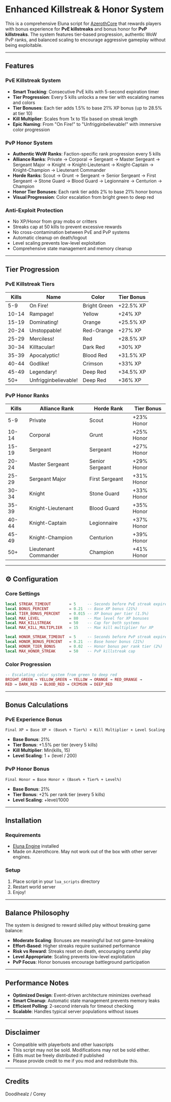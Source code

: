 # Enhanced Killstreak & Honor System
This is a comprehensive Eluna script for [AzerothCore](https://www.azerothcore.org/) that rewards players with bonus experience for **PvE killstreaks** and bonus honor for **PvP killstreaks**. The system features tier-based progression, authentic WoW PvP ranks, and balanced scaling to encourage aggressive gameplay without being exploitable.

---

##  Features

###  PvE Killstreak System
- **Smart Tracking**: Consecutive PvE kills with 5-second expiration timer
- **Tier Progression**: Every 5 kills unlocks a new tier with escalating names and colors
- **Tier Bonuses**: Each tier adds 1.5% to base 21% XP bonus (up to 28.5% at tier 10)
- **Kill Multiplier**: Scales from 1x to 15x based on streak length
- **Epic Naming**: From "On Fire!" to "Unfrigginbelievable!" with immersive color progression

###  PvP Honor System  
- **Authentic WoW Ranks**: Faction-specific rank progression every 5 kills
- **Alliance Ranks**: Private → Corporal → Sergeant → Master Sergeant → Sergeant Major → Knight → Knight-Lieutenant → Knight-Captain → Knight-Champion → Lieutenant Commander
- **Horde Ranks**: Scout → Grunt → Sergeant → Senior Sergeant → First Sergeant → Stone Guard → Blood Guard → Legionnaire → Centurion → Champion
- **Honor Tier Bonuses**: Each rank tier adds 2% to base 21% honor bonus
- **Visual Progression**: Color escalation from bright green to deep red

###  Anti-Exploit Protection
-  No XP/Honor from gray mobs or critters
-  Streaks cap at 50 kills to prevent excessive rewards
-  No cross-contamination between PvE and PvP systems
-  Automatic cleanup on death/logout
-  Level scaling prevents low-level exploitation
-  Comprehensive state management and memory cleanup

---

## Tier Progression

### PvE Killstreak Tiers
| Kills | Name | Color | Tier Bonus |
|-------|------|-------|------------|
| 5-9   | On Fire! | Bright Green | +22.5% XP |
| 10-14 | Rampage! | Yellow | +24% XP |
| 15-19 | Dominating! | Orange | +25.5% XP |
| 20-24 | Unstoppable! | Red-Orange | +27% XP |
| 25-29 | Merciless! | Red | +28.5% XP |
| 30-34 | Killtacular! | Dark Red | +30% XP |
| 35-39 | Apocalyptic! | Blood Red | +31.5% XP |
| 40-44 | Godlike! | Crimson | +33% XP |
| 45-49 | Legendary! | Deep Red | +34.5% XP |
| 50+   | Unfrigginbelievable! | Deep Red | +36% XP |

### PvP Honor Ranks
| Kills | Alliance Rank | Horde Rank | Tier Bonus |
|-------|---------------|------------|------------|
| 5-9   | Private | Scout | +23% Honor |
| 10-14 | Corporal | Grunt | +25% Honor |
| 15-19 | Sergeant | Sergeant | +27% Honor |
| 20-24 | Master Sergeant | Senior Sergeant | +29% Honor |
| 25-29 | Sergeant Major | First Sergeant | +31% Honor |
| 30-34 | Knight | Stone Guard | +33% Honor |
| 35-39 | Knight-Lieutenant | Blood Guard | +35% Honor |
| 40-44 | Knight-Captain | Legionnaire | +37% Honor |
| 45-49 | Knight-Champion | Centurion | +39% Honor |
| 50+   | Lieutenant Commander | Champion | +41% Honor |

---

## ⚙️ Configuration

### Core Settings
```lua
local STREAK_TIMEOUT        = 5     -- Seconds before PvE streak expires
local BONUS_PERCENT         = 0.21  -- Base XP bonus (21%)
local TIER_BONUS_PERCENT    = 0.015 -- XP bonus per tier (1.5%)
local MAX_LEVEL             = 80    -- Max level for XP bonuses
local MAX_KILLSTREAK        = 50    -- Cap for both systems
local MAX_KILL_MULTIPLIER   = 15    -- Max kill multiplier for XP

local HONOR_STREAK_TIMEOUT  = 5     -- Seconds before PvP streak expires  
local HONOR_BONUS_PERCENT   = 0.21  -- Base honor bonus (21%)
local HONOR_TIER_BONUS      = 0.02  -- Honor bonus per rank tier (2%)
local MAX_HONOR_STREAK      = 50    -- PvP killstreak cap
```

### Color Progression
```lua
-- Escalating color system from green to deep red
BRIGHT_GREEN → YELLOW_GREEN → YELLOW → ORANGE → RED_ORANGE → 
RED → DARK_RED → BLOOD_RED → CRIMSON → DEEP_RED
```

---

##  Bonus Calculations

### PvE Experience Bonus
```
Final XP = Base XP × (Base% + Tier%) × Kill Multiplier × Level Scaling
```
- **Base Bonus**: 21%
- **Tier Bonus**: +1.5% per tier (every 5 kills)
- **Kill Multiplier**: Min(kills, 15)
- **Level Scaling**: 1 + (level / 200)

### PvP Honor Bonus  
```
Final Honor = Base Honor × (Base% + Tier% + Level%)
```
- **Base Bonus**: 21%
- **Tier Bonus**: +2% per rank tier (every 5 kills)
- **Level Scaling**: +level/1000

---

##  Installation

### Requirements
- [Eluna Engine](https://github.com/ElunaLuaEngine/Eluna) installed
- Made on Azerothcore. May not work out of the box with other server engines.

### Setup
1. Place script in your `lua_scripts` directory
2. Restart world server
3. Enjoy!

---

## Balance Philosophy

The system is designed to reward skilled play without breaking game balance:

- **Moderate Scaling**: Bonuses are meaningful but not game-breaking
- **Effort-Based**: Higher streaks require sustained performance
- **Risk vs Reward**: Streaks reset on death, encouraging careful play
- **Level Appropriate**: Scaling prevents low-level exploitation
- **PvP Focus**: Honor bonuses encourage battleground participation

---

##  Performance Notes

- **Optimized Design**: Event-driven architecture minimizes overhead
- **Smart Cleanup**: Automatic state management prevents memory leaks
- **Efficient Polling**: 2-second intervals for timeout checking
- **Scalable**: Handles typical server populations without issues

---

##  Disclaimer

-  Compatible with playerbots and other luascripts
-  This script may not be sold. Modifications may not be sold either.
-  Edits must be freely distributed if published
-  Please provide credit to me if you mod and redistribute this.

---

## Credits
Doodihealz / Corey  
